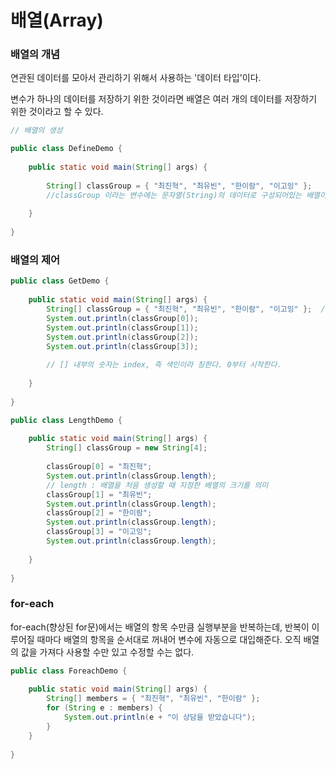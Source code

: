 # 배열(Array)

### 배열의 개념

연관된 데이터를 모아서 관리하기 위해서 사용하는 '데이터 타입'이다.

변수가 하나의 데이터를 저장하기 위한 것이라면 배열은 여러 개의 데이터를 저장하기 위한 것이라고 할 수 있다.

```java
// 배열의 생성

public class DefineDemo {
 
    public static void main(String[] args) {
 
        String[] classGroup = { "최진혁", "최유빈", "한이람", "이고잉" };
        //classGroup 이라는 변수에는 문자열(String)의 데이터로 구성되어있는 배열이 담긴다.
 
    }
 
}
```

### 배열의 제어

```java
public class GetDemo {
 
    public static void main(String[] args) {
        String[] classGroup = { "최진혁", "최유빈", "한이람", "이고잉" };  // 중괄호 내부의 데이터는 elements
        System.out.println(classGroup[0]);
        System.out.println(classGroup[1]);
        System.out.println(classGroup[2]);
        System.out.println(classGroup[3]);
        
        // [] 내부의 숫자는 index, 즉 색인이라 칭한다. 0부터 시작한다.
 
    }
 
}
```

```java
public class LengthDemo {
 
    public static void main(String[] args) {
        String[] classGroup = new String[4];
        
        classGroup[0] = "최진혁";
        System.out.println(classGroup.length);
        // length : 배열을 처음 생성할 때 지정한 배열의 크기를 의미
        classGroup[1] = "최유빈";
        System.out.println(classGroup.length);
        classGroup[2] = "한이람";
        System.out.println(classGroup.length);
        classGroup[3] = "이고잉";
        System.out.println(classGroup.length);
 
    }
 
}
```

### for-each

for-each(향상된 for문)에서는 배열의 항목 수만큼 실행부분을 반복하는데, 반복이 이루어질 때마다 배열의 항목을 순서대로 꺼내어 변수에 자동으로 대입해준다. 오직 배열의 값을 가져다 사용할 수만 있고 수정할 수는 없다.

```java
public class ForeachDemo {
 
    public static void main(String[] args) {
        String[] members = { "최진혁", "최유빈", "한이람" };
        for (String e : members) {
            System.out.println(e + "이 상담을 받았습니다");
        }
    }
 
}
```
